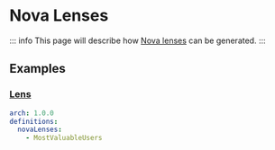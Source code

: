 # Nova Lenses

::: info
This page will describe how [Nova lenses](https://nova.laravel.com/docs/4.0/lenses/defining-lenses.html) can be generated.
:::

## Examples

### [Lens](https://nova.laravel.com/docs/4.0/lenses/defining-lenses.html)

```yaml
arch: 1.0.0
definitions:
  novaLenses:
    - MostValuableUsers
```
